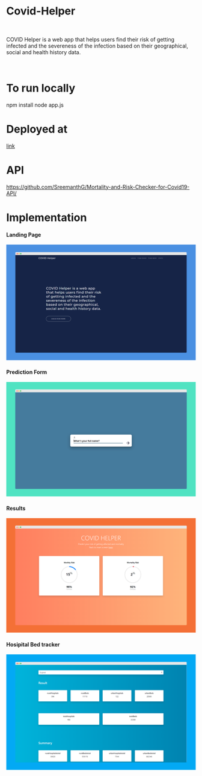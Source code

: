 # Covid-Helper
<br>
<p>COVID Helper is a web app that helps users find their risk of getting infected and the severeness of the infection based on their geographical, social and health history data.</p>
<br>
<h1>To run locally</h1>
npm install
node app.js
<br>
<h1>Deployed at</h1>
<a href="https://covid-helper.herokuapp.com/">link</a>
<h1>API</h1>
<a href="https://github.com/SreemanthG/Mortality-and-Risk-Checker-for-Covid19-API/">https://github.com/SreemanthG/Mortality-and-Risk-Checker-for-Covid19-API/</a>
<h1>Implementation</h1>

<h4>Landing Page</h4>
<img src="https://github.com/SreemanthG/Covid-Helper/blob/master/public/img/mock1.png">
<h4>Prediction Form</h4>
<img src="https://github.com/SreemanthG/Covid-Helper/blob/master/public/img/mock2.png">
<h4>Results</h4>
<img src="https://github.com/SreemanthG/Covid-Helper/blob/master/public/img/mock3.png">
<h4>Hosipital Bed tracker</h4>
<img src="https://github.com/SreemanthG/Covid-Helper/blob/master/public/img/mock4.png">
